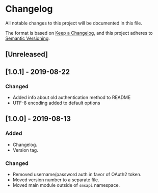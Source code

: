 # Changelog
All notable changes to this project will be documented in this file.

The format is based on [Keep a Changelog](https://keepachangelog.com/en/1.0.0/),
and this project adheres to [Semantic Versioning](https://semver.org/spec/v2.0.0.html).

## [Unreleased]

## [1.0.1] - 2019-08-22
### Changed
- Added info about old authentication method to README
- UTF-8 encoding added to default options

## [1.0.0] - 2019-08-13
### Added
- Changelog.
- Version tag.

### Changed
- Removed username/password auth in favor of OAuth2 token.
- Moved version number to a separate file.
- Moved main module outside of `smsapi` namespace.
